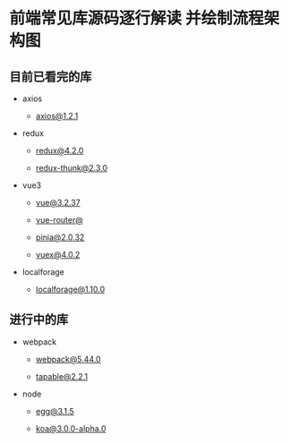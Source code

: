 # 前端常见库源码逐行解读 并绘制流程架构图

## 目前已看完的库

- axios

  - [axios@1.2.1](https://github.com/YeahDreamItPossible/SourceCodeAnalyser/blob/main/js/axios%401.2.1/dist/axios.js)

- redux

  - [redux@4.2.0](https://github.com/YeahDreamItPossible/SourceCodeAnalyser/blob/main/js/redux%404.2.0/dist/redux.js)

  - [redux-thunk@2.3.0](https://github.com/YeahDreamItPossible/SourceCodeAnalyser/blob/main/js/redux-thunk%402.3.0/dist/index.js)

- vue3

  - [vue@3.2.37](https://github.com/YeahDreamItPossible/SourceCodeAnalyser/blob/main/v3/vue%403.2.37/dist/vue.global.js)

  - [vue-router@]()

  - [pinia@2.0.32](https://github.com/YeahDreamItPossible/SourceCodeAnalyser/blob/main/v3/pinia/dist/pinia.iife.js)

  - [vuex@4.0.2]()

- localforage

  - [localforage@1.10.0](https://github.com/YeahDreamItPossible/SourceCodeAnalyser/blob/main/js/localforage%401.10.0/dist/localforage.js)


## 进行中的库

- webpack

  - [webpack@5.44.0]()

  - [tapable@2.2.1]()

- node

  - [egg@3.1.5]()

  - [koa@3.0.0-alpha.0]()